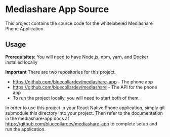 # Mediashare App Source

This project contains the source code for the whitelabeled Mediashare Phone Application.

## Usage

**Prerequisites:**
You will need to have Node.js, npm, yarn, and Docker installed locally

**Important**
There are two repositories for this project.
- https://github.com/bluecollardev/mediashare-app - The phone app
- https://github.com/bluecollardev/mediashare - The API for the phone app
- To run the project locally, you will need to start both of them.

In order to use this project in your React Native Phone application, simply git submodule this directory into your project. Then refer to the documentation in the mediashare-app docs at https://github.com/bluecollardev/mediashare-app to complete setup and run the application.  
